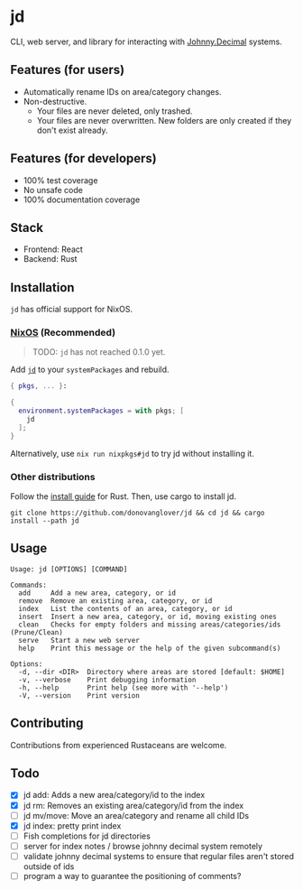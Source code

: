 # jd

CLI, web server, and library for interacting with [Johnny.Decimal](https://johnnydecimal.com/) systems.

## Features (for users)

- Automatically rename IDs on area/category changes.
- Non-destructive.
  - Your files are never deleted, only trashed.
  - Your files are never overwritten. New folders are only created if they don't exist already.

## Features (for developers)

- 100% test coverage
- No unsafe code
- 100% documentation coverage

## Stack

- Frontend: React
- Backend: Rust

## Installation

`jd` has official support for NixOS.

### [NixOS](https://nixos.wiki/wiki/Overview_of_the_NixOS_Linux_distribution) (Recommended)

> TODO: `jd` has not reached 0.1.0 yet.

Add [`jd`](https://search.nixos.org/packages?channel=unstable&query=jd) to your `systemPackages` and rebuild.

```nix
{ pkgs, ... }:

{
  environment.systemPackages = with pkgs; [
    jd
  ];
}
```

Alternatively, use `nix run nixpkgs#jd` to try jd without installing it.

### Other distributions

Follow the [install guide](https://www.rust-lang.org/tools/install) for Rust. Then, use cargo to install jd.

```fish
git clone https://github.com/donovanglover/jd && cd jd && cargo install --path jd
```

## Usage

```man
Usage: jd [OPTIONS] [COMMAND]

Commands:
  add     Add a new area, category, or id
  remove  Remove an existing area, category, or id
  index   List the contents of an area, category, or id
  insert  Insert a new area, category, or id, moving existing ones
  clean   Checks for empty folders and missing areas/categories/ids (Prune/Clean)
  serve   Start a new web server
  help    Print this message or the help of the given subcommand(s)

Options:
  -d, --dir <DIR>  Directory where areas are stored [default: $HOME]
  -v, --verbose    Print debugging information
  -h, --help       Print help (see more with '--help')
  -V, --version    Print version
```

## Contributing

Contributions from experienced Rustaceans are welcome.

## Todo

- [x] jd add: Adds a new area/category/id to the index
- [x] jd rm: Removes an existing area/category/id from the index
- [ ] jd mv/move: Move an area/category and rename all child IDs
- [x] jd index: pretty print index
- [ ] Fish completions for jd directories
- [ ] server for index notes / browse johnny decimal system remotely
- [ ] validate johnny decimal systems to ensure that regular files aren't stored outside of ids
- [ ] program a way to guarantee the positioning of comments?
